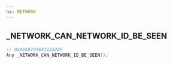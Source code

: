 ```yaml
---
ns: NETWORK
---
```

## _NETWORK_CAN_NETWORK_ID_BE_SEEN

```c
// 0xA1607996431332DF
Any _NETWORK_CAN_NETWORK_ID_BE_SEEN();
```

